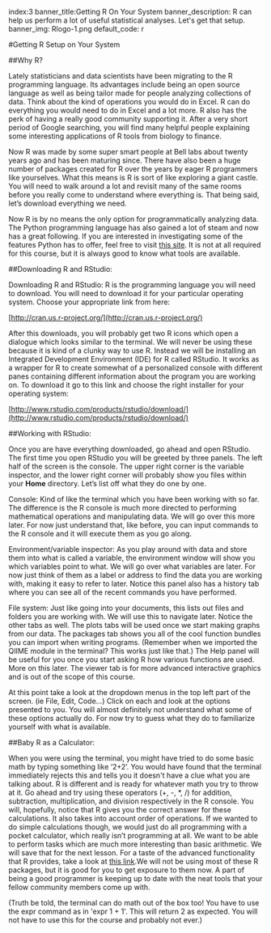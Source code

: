 index:3
banner_title:Getting R On Your System
banner_description: R can help us perform a lot of useful statistical analyses. Let's get that setup.
banner_img: Rlogo-1.png
default_code: r

#Getting R Setup on Your System

##Why R?

Lately statisticians and data scientists have been migrating to the R programming language. Its advantages include being an open source language as well as being tailor made for people analyzing collections of data. Think about the kind of operations you would do in Excel. R can do everything you would need to do in Excel and a lot more. R also has the perk of having a really good community supporting it. After a very short period of Google searching, you will find many helpful people explaining some interesting applications of R tools from biology to finance.

Now R was made by some super smart people at Bell labs about twenty years ago and has been maturing since. There have also been a huge number of packages created for R over the years by eager R programmers like yourselves. What this means is R is sort of like exploring a giant castle. You will need to walk around a lot and revisit many of the same rooms before you really come to understand where everything is. That being said, let’s download everything we need.

Now R is by no means the only option for programmatically analyzing data. The Python programming language has also gained a lot of steam and now has a great following. If you are interested in investigating some of the features Python has to offer, feel free to visit [this site](https://www.kaggle.com/wiki/GettingStartedWithPythonForDataScience). It is not at all required for this course, but it is always good to know what tools are available.





##Downloading R and RStudio:

Downloading R and RStudio:
R is the programming language you will need to download. You will need to download it for your particular operating system. Choose your appropriate link from here:

[http://cran.us.r-project.org/](http://cran.us.r-project.org/)

After this downloads, you will probably get two R icons which open a dialogue which looks similar to the terminal. We will never be using these because it is kind of a clunky way to use R. Instead we will be installing an Integrated Development Environment (IDE) for R called RStudio. It works as a wrapper for R to create somewhat of a personalized console with different panes containing different information about the program you are working on. To download it go to this link and choose the right installer for your operating system:

[http://www.rstudio.com/products/rstudio/download/](http://www.rstudio.com/products/rstudio/download/)

##Working with RStudio:

Once you are have everything downloaded, go ahead and open RStudio. The first time you open RStudio you will be greeted by three panels. The left half of the screen is the console. The upper right corner is the variable inspector, and the lower right corner will probably show you files within your **Home** directory. Let’s list off what they do one by one.

Console: Kind of like the terminal which you have been working with so far. The difference is the R console is much more directed to performing mathematical operations and manipulating data. We will go over this more later. For now just understand that, like before, you can input commands to the R console and it will execute them as you go along.

Environment/variable inspector: As you play around with data and store them into what is called a variable, the environment window will show you which variables point to what. We will go over what variables are later. For now just think of them as a label or address to find the data you are working with, making it easy to refer to later. Notice this panel also has a history tab where you can see all of the recent commands you have performed.

File system: Just like going into your documents, this lists out files and folders you are working with. We will use this to navigate later. Notice the other tabs as well. The plots tabs will be used once we start making graphs from our data. The packages tab shows you all of the cool function bundles you can import when writing programs. (Remember when we imported the QIIME module in the terminal? This works just like that.) The Help panel will be useful for you once you start asking R how various functions are used. More on this later. The viewer tab is for more advanced interactive graphics and is out of the scope of this course.

At this point take a look at the dropdown menus in the top left part of the screen. (ie File, Edit, Code…) Click on each and look at the options presented to you. You will almost definitely not understand what some of these options actually do. For now try to guess what they do to familiarize yourself with what is available.

##Baby R as a Calculator:

When you were using the terminal, you might have tried to do some basic math by typing something like ‘2+2’. You would have found that the terminal immediately rejects this and tells you it doesn't have a clue what you are talking about. R is different and is ready for whatever math you try to throw at it. Go ahead and try using these operators (+, -, *, /) for addition, subtraction, multiplication, and division respectively in the R console. You will, hopefully, notice that R gives you the correct answer for these calculations. It also takes into account order of operations. If we wanted to do simple calculations though, we would just do all programming with a pocket calculator, which really isn’t programming at all. We want to be able to perform tasks which are much more interesting than basic arithmetic. We will save that for the next lesson.
For a taste of the advanced functionality that R provides, take a look at [this link]( http://bitesizebio.com/23003/my-10-favorite-r-packages-and-the-cool-things-you-can-do-with-them/ ).We will not be using most of these R packages, but it is good for you to get exposure to them now. A part of being a good programmer is keeping up to date with the neat tools that your fellow community members come up with.

(Truth be told, the terminal can do math out of the box too! You have to use the expr command as in 'expr 1 + 1'. This will return 2 as expected. You will not have to use this for the course and probably not ever.)